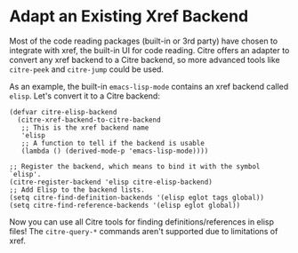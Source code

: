 # Adapt an Existing Xref Backend

Most of the code reading packages (built-in or 3rd party) have chosen to
integrate with xref, the built-in UI for code reading. Citre offers an adapter
to convert any xref backend to a Citre backend, so more advanced tools like
`citre-peek` and `citre-jump` could be used.

As an example, the built-in `emacs-lisp-mode` contains an xref backend called
`elisp`. Let's convert it to a Citre backend:

``` elisp
(defvar citre-elisp-backend
  (citre-xref-backend-to-citre-backend
   ;; This is the xref backend name
   'elisp
   ;; A function to tell if the backend is usable
   (lambda () (derived-mode-p 'emacs-lisp-mode))))

;; Register the backend, which means to bind it with the symbol `elisp'.
(citre-register-backend 'elisp citre-elisp-backend)
;; Add Elisp to the backend lists.
(setq citre-find-definition-backends '(elisp eglot tags global))
(setq citre-find-reference-backends '(elisp eglot global))
```

Now you can use all Citre tools for finding definitions/references in elisp
files! The `citre-query-*` commands aren't supported due to limitations of
xref.
